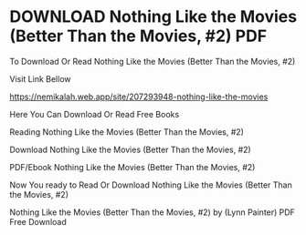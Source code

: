# DOWNLOAD Nothing Like the Movies (Better Than the Movies, #2) PDF

To Download Or Read Nothing Like the Movies (Better Than the Movies, #2)

Visit Link Bellow

https://nemikalah.web.app/site/207293948-nothing-like-the-movies

Here You Can Download Or Read Free Books

Reading Nothing Like the Movies (Better Than the Movies, #2)

Download Nothing Like the Movies (Better Than the Movies, #2)

PDF/Ebook Nothing Like the Movies (Better Than the Movies, #2)

Now You ready to Read Or Download Nothing Like the Movies (Better Than the Movies, #2)

Nothing Like the Movies (Better Than the Movies, #2) by (Lynn Painter) PDF Free Download
